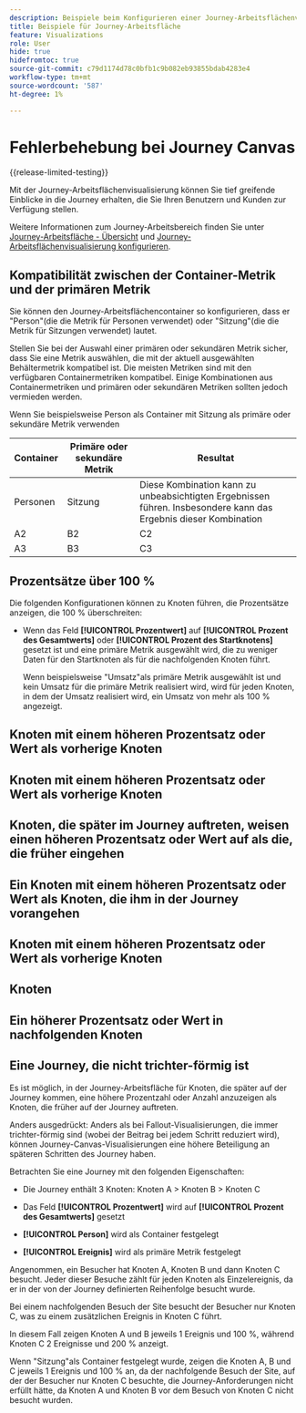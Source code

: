 ```yaml
---
description: Beispiele beim Konfigurieren einer Journey-Arbeitsflächenvisualisierung
title: Beispiele für Journey-Arbeitsfläche
feature: Visualizations
role: User
hide: true
hidefromtoc: true
source-git-commit: c79d1174d78c0bfb1c9b082eb93855bdab4283e4
workflow-type: tm+mt
source-wordcount: '587'
ht-degree: 1%

---
```


# Fehlerbehebung bei Journey Canvas

{{release-limited-testing}}

Mit der Journey-Arbeitsflächenvisualisierung können Sie tief greifende Einblicke in die Journey erhalten, die Sie Ihren Benutzern und Kunden zur Verfügung stellen.

Weitere Informationen zum Journey-Arbeitsbereich finden Sie unter [Journey-Arbeitsfläche - Übersicht](/help/analysis-workspace/visualizations/journey-canvas/journey-canvas.md) und [Journey-Arbeitsflächenvisualisierung konfigurieren](/help/analysis-workspace/visualizations/journey-canvas/configure-journey-canvas.md).


## Kompatibilität zwischen der Container-Metrik und der primären Metrik

Sie können den Journey-Arbeitsflächencontainer so konfigurieren, dass er &quot;Person&quot;(die die Metrik für Personen verwendet) oder &quot;Sitzung&quot;(die die Metrik für Sitzungen verwendet) lautet.

Stellen Sie bei der Auswahl einer primären oder sekundären Metrik sicher, dass Sie eine Metrik auswählen, die mit der aktuell ausgewählten Behältermetrik kompatibel ist. Die meisten Metriken sind mit den verfügbaren Containermetriken kompatibel. Einige Kombinationen aus Containermetriken und primären oder sekundären Metriken sollten jedoch vermieden werden.

Wenn Sie beispielsweise Person als Container mit Sitzung als primäre oder sekundäre Metrik verwenden


| Container | Primäre oder sekundäre Metrik | Resultat |
|---------|----------|---------|
| Personen | Sitzung | Diese Kombination kann zu unbeabsichtigten Ergebnissen führen. Insbesondere kann das Ergebnis dieser Kombination |
| A2 | B2 | C2 |
| A3 | B3 | C3 |


## Prozentsätze über 100 %

Die folgenden Konfigurationen können zu Knoten führen, die Prozentsätze anzeigen, die 100 % überschreiten:

* Wenn das Feld **[!UICONTROL Prozentwert]** auf **[!UICONTROL Prozent des Gesamtwerts]** oder **[!UICONTROL Prozent des Startknotens]** gesetzt ist und eine primäre Metrik ausgewählt wird, die zu weniger Daten für den Startknoten als für die nachfolgenden Knoten führt.

  Wenn beispielsweise &quot;Umsatz&quot;als primäre Metrik ausgewählt ist und kein Umsatz für die primäre Metrik realisiert wird, wird für jeden Knoten, in dem der Umsatz realisiert wird, ein Umsatz von mehr als 100 % angezeigt.

## Knoten mit einem höheren Prozentsatz oder Wert als vorherige Knoten

## Knoten mit einem höheren Prozentsatz oder Wert als vorherige Knoten

## Knoten, die später im Journey auftreten, weisen einen höheren Prozentsatz oder Wert auf als die, die früher eingehen

## Ein Knoten mit einem höheren Prozentsatz oder Wert als Knoten, die ihm in der Journey vorangehen

## Knoten mit einem höheren Prozentsatz oder Wert als vorherige Knoten

## Knoten

## Ein höherer Prozentsatz oder Wert in nachfolgenden Knoten

## Eine Journey, die nicht trichter-förmig ist

Es ist möglich, in der Journey-Arbeitsfläche für Knoten, die später auf der Journey kommen, eine höhere Prozentzahl oder Anzahl anzuzeigen als Knoten, die früher auf der Journey auftreten.

Anders ausgedrückt: Anders als bei Fallout-Visualisierungen, die immer trichter-förmig sind (wobei der Beitrag bei jedem Schritt reduziert wird), können Journey-Canvas-Visualisierungen eine höhere Beteiligung an späteren Schritten des Journey haben.

Betrachten Sie eine Journey mit den folgenden Eigenschaften:

* Die Journey enthält 3 Knoten: Knoten A > Knoten B > Knoten C

* Das Feld **[!UICONTROL Prozentwert]** wird auf **[!UICONTROL Prozent des Gesamtwerts]** gesetzt

* **[!UICONTROL Person]** wird als Container festgelegt

* **[!UICONTROL Ereignis]** wird als primäre Metrik festgelegt

Angenommen, ein Besucher hat Knoten A, Knoten B und dann Knoten C besucht. Jeder dieser Besuche zählt für jeden Knoten als Einzelereignis, da er in der von der Journey definierten Reihenfolge besucht wurde.

Bei einem nachfolgenden Besuch der Site besucht der Besucher nur Knoten C, was zu einem zusätzlichen Ereignis in Knoten C führt.

In diesem Fall zeigen Knoten A und B jeweils 1 Ereignis und 100 %, während Knoten C 2 Ereignisse und 200 % anzeigt.

Wenn &quot;Sitzung&quot;als Container festgelegt wurde, zeigen die Knoten A, B und C jeweils 1 Ereignis und 100 % an, da der nachfolgende Besuch der Site, auf der der Besucher nur Knoten C besuchte, die Journey-Anforderungen nicht erfüllt hätte, da Knoten A und Knoten B vor dem Besuch von Knoten C nicht besucht wurden.
